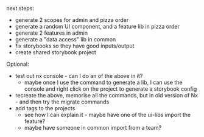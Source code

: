 next steps:
- generate 2 scopes for admin and pizza order
- generate a random UI component, and a feature lib in pizza order
- generate 2 features in admin
- generate a "data access" lib in common
- fix storybooks so they have good inputs/output
- create shared storybook project
  
Optional:
- test out nx console - can I do an of the above in it?
  - maybe once I use the command to generate a lib, I can use the console and right click on the project to generate a storybook config
- recreate the above, memorise all the commands, but in old version of Nx - and then try the migrate commands 
- add tags to the projects
  - see how I can explain it - maybe have one of the ui-libs import the feature?
  - maybe have someone in common import from a team?
